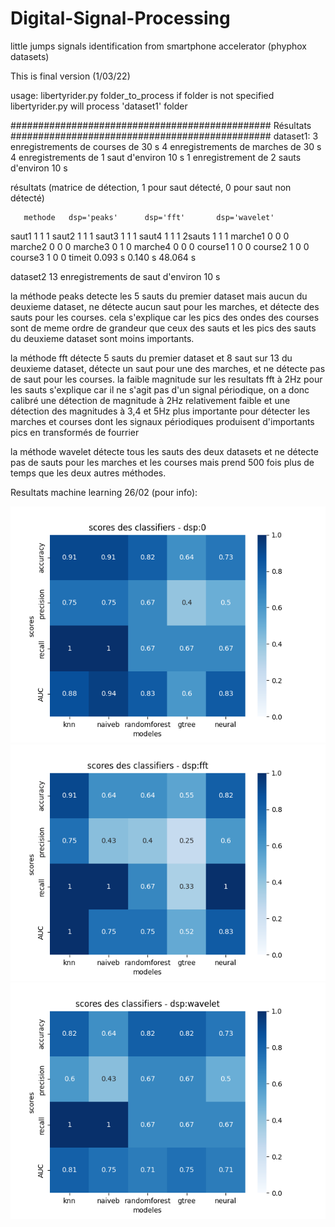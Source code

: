 # Digital-Signal-Processing
little jumps signals identification from smartphone accelerator (phyphox datasets)


This is final version (1/03/22)

usage: libertyrider.py folder_to_process
if folder is not specified libertyrider.py will process 'dataset1' folder


###############################################
Résultats
###############################################
dataset1:
3 enregistrements de courses de 30 s
4 enregistrements de marches de 30 s
4 enregistrements de 1 saut d'environ 10 s
1 enregistrement de 2 sauts d'environ 10 s

résultats (matrice de détection, 1 pour saut détecté, 0 pour saut non détecté)

       methode   dsp='peaks'      dsp='fft'       dsp='wavelet'
saut1                 1               1               1
saut2                 1               1               1
saut3                 1               1               1
saut4                 1               1               1
2sauts                1               1               1
marche1               0               0               0
marche2               0               0               0
marche3               0               1               0
marche4               0               0               0
course1               1               0               0
course2               1               0               0
course3               1               0               0
timeit                 0.093 s         0.140 s         48.064 s

dataset2
13 enregistrements de saut d'environ 10 s

la méthode peaks detecte les 5 sauts du premier dataset mais aucun du deuxieme dataset,
ne détecte aucun saut pour les marches, et détecte des sauts pour les courses.
cela s'explique car les pics des ondes des courses sont de meme ordre de grandeur
que ceux des sauts et les pics des sauts du deuxieme dataset sont moins importants.

la méthode fft détecte 5 sauts du premier dataset et 8 saut sur 13 du deuxieme dataset,
détecte un saut pour une des marches, et ne détecte pas de saut pour les courses.
la faible magnitude sur les resultats fft à 2Hz pour les sauts s'explique car
il ne s'agit pas d'un signal périodique, on a donc calibré
une détection de magnitude à 2Hz relativement faible et une détection des magnitudes
à 3,4 et 5Hz plus importante pour détecter les marches et courses dont
les signaux périodiques produisent d'importants pics en transformés de fourrier

la méthode wavelet détecte tous les sauts des deux datasets et ne détecte pas de
sauts pour les marches et les courses mais prend 500 fois plus de temps que
les deux autres méthodes.


Resultats machine learning 26/02 (pour info): 


<img src=26.02_synthese_sans_dsp.png>

<img src=26.02_synthese_fft.png>

<img src=26.02_synthese_wavelet.png>
